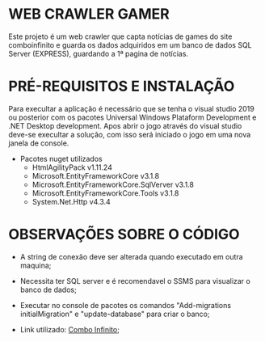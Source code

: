 # WEB CRAWLER GAMER
Este projeto é um web crawler que capta notícias de games do site comboinfinito e guarda os dados adquiridos em um banco de dados SQL Server (EXPRESS), guardando a 1ª pagina de notícias.
 
 
# PRÉ-REQUISITOS E INSTALAÇÃO
Para execultar a aplicação é necessário que se tenha o visual studio 2019 ou posterior com os pacotes Universal Windows Plataform Development e .NET Desktop development. Apos abrir o jogo através do visual studio deve-se execultar a solução, com isso será iniciado o jogo em uma nova janela de console.

* Pacotes nuget utilizados
   - HtmlAgilityPack v1.11.24
   - Microsoft.EntityFrameworkCore v3.1.8
   - Microsoft.EntityFrameworkCore.SqlVerver v3.1.8
   - Microsoft.EntityFrameworkCore.Tools v3.1.8
   - System.Net.Http v4.3.4
 
# OBSERVAÇÕES SOBRE O CÓDIGO 
 * A string de conexão deve ser alterada quando executado em outra maquina;
 
 * Necessita ter SQL server e é recomendavel o SSMS para visualizar o banco de dados;
 
 * Executar no console de pacotes os comandos "Add-migrations initialMigration" e "update-database" para criar o banco;
 
 * Link utilizado: [Combo Infinito](https://www.comboinfinito.com.br/principal/category/games/);
